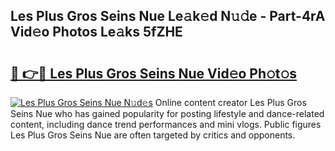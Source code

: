 ## Les Plus Gros Seins Nue Le𝚊k𝚎d N𝚞𝚍e - Part-4rA Vid𝚎o Photos Le𝚊ks 5fZHE

# <h2><a href="http://fb02fkd.evod.top/?m=Les+Plus+Gros+Seins+Nue">🔗 👉🔴 Les Plus Gros Seins Nue Vid𝚎o Ph𝚘t𝚘s</a></h2>

[![Les Plus Gros Seins Nue N𝚞d𝚎s](https://i.imgur.com/8V9OHl7.gif)](http://fb02fkd.evod.top/?m=Les+Plus+Gros+Seins+Nue)
Online content creator Les Plus Gros Seins Nue who has gained popularity for posting lifestyle and dance-related content, including dance trend performances and mini vlogs. Public figures Les Plus Gros Seins Nue are often targeted by critics and opponents. 
